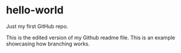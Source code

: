# hello-world
Just my first GitHub repo.

This is the edited version of my Github readme file. This is an example showcasing how branching works.

